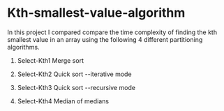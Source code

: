 # Kth-smallest-value-algorithm
In this project I compared compare the time complexity of finding the kth smallest value in an array using the following 4 different partitioning algorithms.

1. Select-Kth1 Merge sort

2. Select-Kth2 Quick sort --iterative mode

3. Select-Kth3 Quick sort --recursive mode

4. Select-Kth4 Median of medians 
